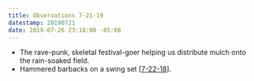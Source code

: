 ```yaml
---
title: Observations 7-21-19
datestamp: 20190721
date: 2019-07-26 23:18:00 -05:00
---
```


- The rave-punk, skeletal festival-goer helping us distribute mulch onto the rain-soaked field.
- Hammered barbacks on a swing set [[7-22-18](https://spencertweedy.com/observations/072218.html)].
